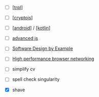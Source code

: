 - [ ] [[trpl]]
- [ ] [[cryptojs]]
- [ ] [[android]] / [[kotlin]]
- [ ] [advanced js](dev/web/js/index.md)
- [ ] [Software Design by Example](https://third-bit.com/sdxjs/)
- [ ] [High performance browser networking](https://hpbn.co) 
- [ ] simplify cv
- [ ] spell check singularity
- [x] shave


[//begin]: # "Autogenerated link references for markdown compatibility"
[trpl]: dev/languages/rust/rust_book/trpl "the rust programming lang"
[cryptojs]: dev/web3/cryptojs "cryptojs"
[android]: dev/mobile/android "the first line of code"
[kotlin]: dev/mobile/kotlin "kotlin"
[//end]: # "Autogenerated link references"